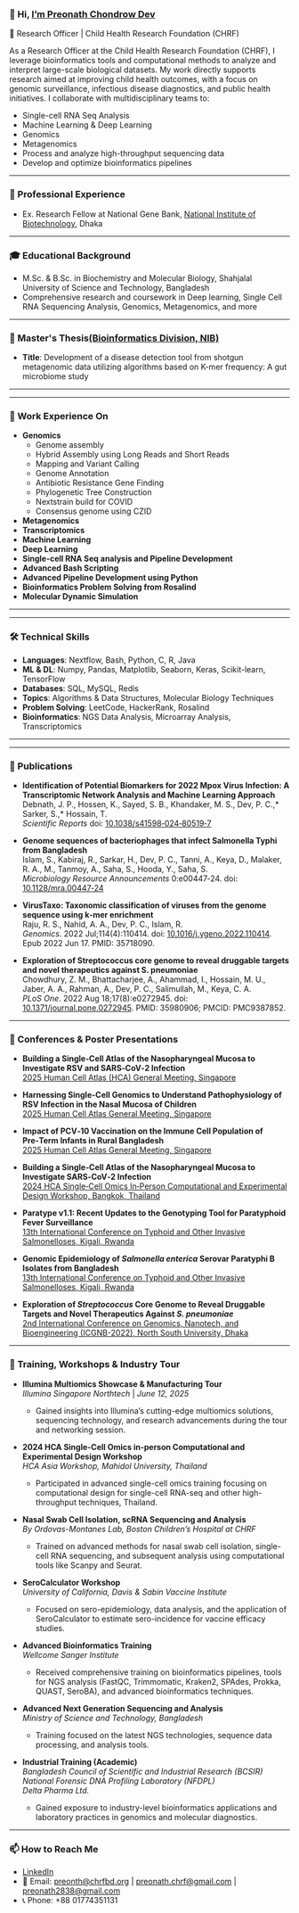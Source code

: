### 👋 Hi, [I’m Preonath Chondrow Dev](https://preonath.github.io)
🔬 Research Officer | Child Health Research Foundation (CHRF)

As a Research Officer at the Child Health Research Foundation (CHRF), I leverage bioinformatics tools and computational methods to analyze and interpret large-scale biological datasets. My work directly supports research aimed at improving child health outcomes, with a focus on genomic surveillance, infectious disease diagnostics, and public health initiatives. I collaborate with multidisciplinary teams to:
- Single-cell RNA Seq Analysis  
- Machine Learning & Deep Learning  
- Genomics
- Metagenomics
- Process and analyze high-throughput sequencing data  
- Develop and optimize bioinformatics pipelines  
---

### 💼 Professional Experience
- Ex. Research Fellow at National Gene Bank, [National Institute of Biotechnology](https://nib.gov.bd/), Dhaka
---

### 🎓 Educational Background
- M.Sc. & B.Sc. in Biochemistry and Molecular Biology, Shahjalal University of Science and Technology, Bangladesh
- Comprehensive research and coursework in Deep learning, Single Cell RNA Sequencing Analysis, Genomics, Metagenomics, and more  

---
 
### 📝 Master's Thesis[(Bioinformatics Division, NIB)](https://nib.gov.bd/)
- **Title**: Development of a disease detection tool from shotgun metagenomic data utilizing algorithms based on K-mer frequency: A gut microbiome study  

---
---
### 🔬 Work Experience On
- **Genomics**
  - Genome assembly  
  - Hybrid Assembly using Long Reads and Short Reads  
  - Mapping and Variant Calling  
  - Genome Annotation  
  - Antibiotic Resistance Gene Finding  
  - Phylogenetic Tree Construction  
  - Nextstrain build for COVID  
  - Consensus genome using CZID  
- **Metagenomics**  
- **Transcriptomics**  
- **Machine Learning**  
- **Deep Learning**  
- **Single-cell RNA Seq analysis and Pipeline Development**  
- **Advanced Bash Scripting**  
- **Advanced Pipeline Development using Python**  
- **Bioinformatics Problem Solving from Rosalind**  
- **Molecular Dynamic Simulation**  

---


---

### 🛠️ Technical Skills
- **Languages**: Nextflow, Bash, Python, C, R, Java  
- **ML & DL**: Numpy, Pandas, Matplotlib, Seaborn, Keras, Scikit-learn, TensorFlow  
- **Databases**: SQL, MySQL, Redis  
- **Topics**: Algorithms & Data Structures, Molecular Biology Techniques  
- **Problem Solving**: LeetCode, HackerRank, Rosalind  
- **Bioinformatics**: NGS Data Analysis, Microarray Analysis, Transcriptomics  

---

---

### 📑 Publications
- **Identification of Potential Biomarkers for 2022 Mpox Virus Infection: A Transcriptomic Network Analysis and Machine Learning Approach**  
  Debnath, J. P., Hossen, K., Sayed, S. B., Khandaker, M. S., Dev, P. C.,* Sarker, S.,* Hossain, T.  
  *Scientific Reports* doi: [10.1038/s41598‑024‑80519‑7](https://doi.org/10.1038/s41598‑024‑80519‑7)  

- **Genome sequences of bacteriophages that infect Salmonella Typhi from Bangladesh**  
  Islam, S., Kabiraj, R., Sarkar, H., Dev, P. C., Tanni, A., Keya, D., Malaker, R. A., M., Tanmoy, A., Saha, S., Hooda, Y., Saha, S.  
  *Microbiology Resource Announcements* 0:e00447‑24. doi: [10.1128/mra.00447‑24](https://doi.org/10.1128/mra.00447‑24)  

- **VirusTaxo: Taxonomic classification of viruses from the genome sequence using k‑mer enrichment**  
  Raju, R. S., Nahid, A. A., Dev, P. C., Islam, R.  
  *Genomics*. 2022 Jul;114(4):110414. doi: [10.1016/j.ygeno.2022.110414](https://doi.org/10.1016/j.ygeno.2022.110414). Epub 2022 Jun 17. PMID: 35718090.  

- **Exploration of Streptococcus core genome to reveal druggable targets and novel therapeutics against S. pneumoniae**  
  Chowdhury, Z. M., Bhattacharjee, A., Ahammad, I., Hossain, M. U., Jaber, A. A., Rahman, A., Dev, P. C., Salimullah, M., Keya, C. A.  
  *PLoS One*. 2022 Aug 18;17(8):e0272945. doi: [10.1371/journal.pone.0272945](https://doi.org/10.1371/journal.pone.0272945). PMID: 35980906; PMCID: PMC9387852.  

---

### 📑 Conferences & Poster Presentations


- **Building a Single‑Cell Atlas of the Nasopharyngeal Mucosa to Investigate RSV and SARS‑CoV‑2 Infection**  
  [2025 Human Cell Atlas (HCA) General Meeting, Singapore](https://events.humancellatlas.org/)

- **Harnessing Single-Cell Genomics to Understand Pathophysiology of RSV Infection in the Nasal Mucosa of Children**  
  [2025 Human Cell Atlas General Meeting, Singapore](https://events.humancellatlas.org/)

- **Impact of PCV‑10 Vaccination on the Immune Cell Population of Pre‑Term Infants in Rural Bangladesh**  
  [2025 Human Cell Atlas General Meeting, Singapore](https://events.humancellatlas.org/)

- **Building a Single‑Cell Atlas of the Nasopharyngeal Mucosa to Investigate SARS‑CoV‑2 Infection**  
  [2024 HCA Single‑Cell Omics In‑Person Computational and Experimental Design Workshop, Bangkok, Thailand](https://www.humancellatlas.org/event/2024-hca-single-cell-omics-in-person-computational-and-experimental-design-workshop/)

- **Paratype v1.1: Recent Updates to the Genotyping Tool for Paratyphoid Fever Surveillance**  
  [13th International Conference on Typhoid and Other Invasive Salmonelloses, Kigali, Rwanda](https://www.sabin.org/events/13th-international-conference-on-typhoid-other-invasive-salmonelloses/)

- **Genomic Epidemiology of *Salmonella enterica* Serovar Paratyphi B Isolates from Bangladesh**  
  [13th International Conference on Typhoid and Other Invasive Salmonelloses, Kigali, Rwanda](https://www.sabin.org/events/13th-international-conference-on-typhoid-other-invasive-salmonelloses/)

- **Exploration of *Streptococcus* Core Genome to Reveal Druggable Targets and Novel Therapeutics Against *S. pneumoniae***  
  [2nd International Conference on Genomics, Nanotech, and Bioengineering (ICGNB-2022), North South University, Dhaka](https://www.northsouth.edu/upcoming-events/icgnb-2022.html)

---

### 🧪 Training, Workshops & Industry Tour
- **Illumina Multiomics Showcase & Manufacturing Tour**  
  *Illumina Singapore Northtech* | _June 12, 2025_  
  - Gained insights into Illumina’s cutting-edge multiomics solutions, sequencing technology, and research advancements during the tour and networking session.

- **2024 HCA Single-Cell Omics in-person Computational and Experimental Design Workshop**  
  *HCA Asia Workshop, Mahidol University, Thailand*  
  - Participated in advanced single-cell omics training focusing on computational design for single-cell RNA-seq and other high-throughput techniques, Thailand.

- **Nasal Swab Cell Isolation, scRNA Sequencing and Analysis**  
  *By Ordovas-Montanes Lab, Boston Children’s Hospital at CHRF*  
  - Trained on advanced methods for nasal swab cell isolation, single-cell RNA sequencing, and subsequent analysis using computational tools like Scanpy and Seurat.

- **SeroCalculator Workshop**  
  *University of California, Davis & Sabin Vaccine Institute*  
  - Focused on sero-epidemiology, data analysis, and the application of SeroCalculator to estimate sero-incidence for vaccine efficacy studies.

- **Advanced Bioinformatics Training**  
  *Wellcome Sanger Institute*  
  - Received comprehensive training on bioinformatics pipelines, tools for NGS analysis (FastQC, Trimmomatic, Kraken2, SPAdes, Prokka, QUAST, SeroBA), and advanced bioinformatics techniques.

- **Advanced Next Generation Sequencing and Analysis**  
  *Ministry of Science and Technology, Bangladesh*  
  - Training focused on the latest NGS technologies, sequence data processing, and analysis tools.

- **Industrial Training (Academic)**  
  *Bangladesh Council of Scientific and Industrial Research (BCSIR)*  
  *National Forensic DNA Profiling Laboratory (NFDPL)*  
  *Delta Pharma Ltd.*  
  - Gained exposure to industry-level bioinformatics applications and laboratory practices in genomics and molecular diagnostics.


---

### 📫 How to Reach Me
- [LinkedIn](https://www.linkedin.com/in/preonath-shuvo-26aa1416b/)  
- 📧 Email: preonth@chrfbd.org | preonath.chrf@gmail.com | preonath2838@gmail.com  
- 📞 Phone: +88 01774351131
